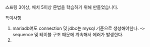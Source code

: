 스프링 3이상, 배치 5이상 문법을 학습하기 위해 만들었습니다.

특이사항
1. mariadb여도 connection 및 jdbc는 mysql 기준으로 생성해야한다.  -> sequence 및 테이블 구조 때문에 계속해서 에러가 발생한다.
2. 